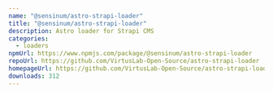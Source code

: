 ```yaml
---
name: "@sensinum/astro-strapi-loader"
title: "@sensinum/astro-strapi-loader"
description: Astro loader for Strapi CMS
categories:
  - loaders
npmUrl: https://www.npmjs.com/package/@sensinum/astro-strapi-loader
repoUrl: https://github.com/VirtusLab-Open-Source/astro-strapi-loader
homepageUrl: https://github.com/VirtusLab-Open-Source/astro-strapi-loader#readme
downloads: 312
---
```

